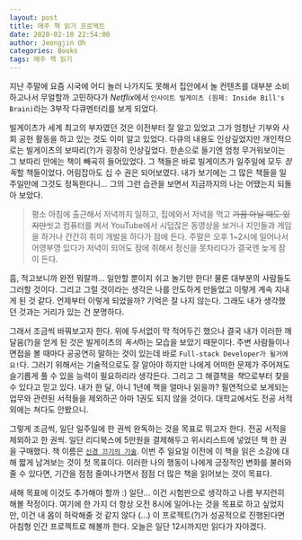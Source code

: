 ```yaml
---
layout: post
title: 매주 책 읽기 프로젝트
date: 2020-02-10 22:54:00
author: Jeongjin Oh
categories: Books
tags: 매주 책 읽기
---
```


지난 주말에 요즘 시국에 어디 놀러 나가지도 못해서 집안에서 놀 컨텐츠를 대부분 소비하고나서 무얼할까 고민하다가 *Netflix*에서 `인사이트 빌게이츠 (원제: Inside Bill's Brain)`라는 3부작 다큐멘터리를 보게 되었다.

빌게이츠가 세계 최고의 부자였던 것은 이전부터 잘 알고 있었고 그가 엄청난 기부와 사회 공헌 활동을 하고 있는 것도 이미 알고 있었다. 다큐의 내용도 인상깊었지만 개인적으로는 빌게이츠의 보따리(?)가 굉장히 인상깊었다. 한손으로 들기엔 엄청 무거워보이는 그 보따리 안에는 책이 빼곡히 들어있었다. 그 책들은 바로 빌게이츠가 일주일에 모두 *정독*할 책들이었다. 어림잡아도 십 수 권은 되어보였다. 내가 보기에는 그 많은 책들을 일주일만에 그것도 정독한다니... 그의 그런 습관을 보면서 지금까지의 나는 어땠는지 되돌아 보았다.

> 평소 아침에 출근해서 저녁까지 일하고, 집에와서 저녁을 먹고 ~~가끔 아닐 때도 있지만~~씻고 컴퓨터를 켜서 YouTube에서 시덥잖은 동영상을 보거나 지인들과 게임을 하거나 간간히 취미 개발을 하다가 잠에 든다. 주말은 오후 1~2시에 일어나서 어영부영 있다가 저녁이 되어도 잠에 취해서 정신을 못차리다가 결국엔 늦게 잠이 든다.

흠, 적고보니까 완전 뭐랄까... 일만할 뿐이지 쉬고 놀기만 한다! 물론 대부분의 사람들도 그러할 것이다. 그리고 그럴 것이라는 생각은 나를 안도하게 만들었고 이렇게 계속 지내게 된 것 같다. 언제부터 이렇게 되었을까? 기억은 잘 나지 않는다. 그래도 내가 생각했던 것과는 거리가 있는 건 분명하다.

그래서 조금씩 바꿔보고자 한다. 위에 두서없이 막 적어두긴 했으나 결국 내가 이러한 깨달음(?)을 얻게 된 것은 빌게이츠의 *독서*하는 모습을 보았기 때문이다. 주변 사람들이나 면접을 볼 때마다 공공연히 말하는 것이 있는데 바로 `Full-stack Developer가 될거에요!`다. 그러기 위해서는 기술적으로도 잘 알아야 하지만 나에게 어떠한 문제가 주어져도 슬기롭게 풀 수 있을 능력이 필요하리라 생각든다. 그리고 그 해결책을 *책*으로부터 찾을 수 있다고 믿고 있다. 내가 한 달, 아니 1년에 책을 얼마나 읽을까? 필연적으로 보게되는 업무와 관련된 서적들을 제외하곤 아마 1권도 되지 않을 것이다. 대학교에서도 전공 서적 외에는 쳐다도 안봤으니.

그렇게 조금씩, 일단 일주일에 한 권씩 완독하는 것을 목표로 뛰고자 한다. 전공 서적을 제외하고 한 권씩. 일단 리디북스에 5만원을 결제해두고 위시리스트에 넣었던 책 한 권을 구매했다. 책 이름은 [`신경 끄기의 기술`](https://ridibooks.com/v2/Detail?id=606001670). 이번 주 일요일 이전에 이 책을 읽은 소감에 대해 짧게 남겨보는 것이 첫 목표이다. 이러한 나의 행동이 나에게 긍정적인 변화를 불러와 줄 수 있다면, 기간을 점점 줄여나가면서 점점 더 많은 책을 읽어보는 것이 목표다.

새해 목표에 이것도 추가해야 할까 :) 일단... 이건 시험판으로 생각하고 나름 부지런히 해볼 작정이다. 여기에 한 가지 더 항상 오전 8시에 일어나는 것을 목표로 하고 싶었지만, 이건 내 몸이 허락해줄 것 같지 않다 (...) 이 프로젝트(?)가 성공적으로 진행된다면 아침형 인간 프로젝트로 해볼까 한다. 오늘은 일단 12시까지만 읽다가 자야겠다.
